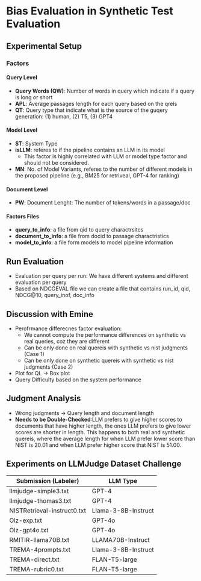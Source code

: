 # Bias Evaluation in Synthetic Test Evaluation

## Experimental Setup

### Factors

#### Query Level
- __Query Words (QW)__: Number of words in query which indicate if a query is long or short
- __APL__: Average passages length for each query based on the qrels
- __QT__: Query type that indicate what is the source of the guqery generation: (1) human, (2) T5, (3) GPT4

#### Model Level
- __ST__: System Type
- __isLLM__: referes to if the pipeline contains an LLM in its model
    - This factor is highly correlated with LLM or model type factor and should not be considered.
- __MN__: No. of Model Variants, referes to the number of different models in the proposed pipeline (e.g., BM25 for retriveal, GPT-4 for ranking)

#### Document Level
- __PW__: Document Lenght: The number of tokens/words in a passage/doc

#### Factors Files
- __query_to_info__: a file from qid to query charactrsitcs
- __document_to_info__: a file from docid to passage charactristics
- __model_to_info__: a file form models to model pipeline information

## Run Evaluation
- Evaluation per query per run: We have different systems and different evaluation per query
- Based on NDCGEVAL file we can create a file that contains run_id, qid, NDCG@10, query_inof, doc_info

## Discussion with Emine
- Perofrmance differecnes factor evaluation:
    - We cannot compute the performance differences on synthetic vs real queries, coz they are different
    - Can be only done on real quereis with synthetic vs nist judgments (Case 1)
    - Can be only done on synthetic quereis with synthetic vs nist judgments (Case 2)
- Plot for QL -> Box plot
- Query Difficulty based on the system performance

## Judgment Analysis
- Wrong judgments -> Query length and document length
- __Needs to be Double-Checked__:LLM prefers to give higher scores to documents that have higher length, the ones LLM prefers to give lower scores are shorter in length. This happens to both real and synthetic quereis, where the average length for when LLM prefer lower score than NIST is 20.01 and when LLM prefer higher score that NIST is 51.00.

## Experiments on LLMJudge Dataset Challenge

Submission (Labeler)        |       LLM Type      |
--------------------------- | ------------------- |
llmjudge-simple3.txt        | GPT-4               | 
llmjudge-thomas3.txt        | GPT-4               | 
NISTRetrieval-instruct0.txt | Llama-3-8B-Instruct | 
Olz-exp.txt                 | GPT-4o              |  
Olz-gpt4o.txt               | GPT-4o              | 
RMITIR-llama70B.txt         | LLAMA70B-Instruct   | 
TREMA-4prompts.txt          | Llama-3-8B-Instruct | 
TREMA-direct.txt            | FLAN-T5-large       |
TREMA-rubric0.txt           | FLAN-T5-large       |